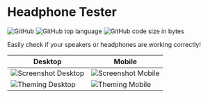 # Headphone Tester
![GitHub](https://img.shields.io/github/license/TheLegendofxD/headphone-test)
![GitHub top language](https://img.shields.io/github/languages/top/TheLegendofxD/headphone-test)
![GitHub code size in bytes](https://img.shields.io/github/languages/code-size/TheLegendofxD/headphone-test)

Easily check if your speakers or headphones are working correctly!

| Desktop | Mobile |
| --- | --- |
| ![Screenshot Desktop](https://thelegendofxd.github.io/headphone-test/screenshots/desktop.png) | ![Screenshot Mobile](https://thelegendofxd.github.io/headphone-test/screenshots/mobile0.png) |
| ![Theming Desktop](https://thelegendofxd.github.io/headphone-test/screenshots/desktop1.png) | ![Theming Mobile](https://thelegendofxd.github.io/headphone-test/screenshots/mobile1.png) |
